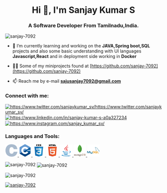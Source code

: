 
<h1 align="center">Hi 👋, I'm Sanjay Kumar S</h1>
<h3 align="center">A Software Developer From Tamilnadu,India.</h3>

<p align="left"> <img src="https://komarev.com/ghpvc/?username=sanjay-7092&label=Profile%20views&color=0e75b6&style=flat" alt="sanjay-7092" /> </p>


- 🌱 I’m currently learning and working on the  **JAVA,Spring boot,SQL** projects and also some basic understanding with UI languages **Javascript,React** and in deployment side working in **Docker**

- 👨‍💻 Some of my miniprojects found at [https://github.com/sanjay-7092](https://github.com/sanjay-7092)

- 📫 Reach me by e-mail **sajusanjay7092@gmail.com**

<h3 align="left">Connect with me:</h3>
<p align="left">
<a href="https://twitter.com/https://www.twitter.com/sanjaykumar_sv/https://www.twitter.com/sanjaykumar_sv/" target="blank"><img align="center" src="https://raw.githubusercontent.com/rahuldkjain/github-profile-readme-generator/master/src/images/icons/Social/twitter.svg" alt="https://www.twitter.com/sanjaykumar_sv/https://www.twitter.com/sanjaykumar_sv/" height="30" width="40" /></a>
<a href="https://linkedin.com/in/https://www.linkedin.com/in/sanjay-kumar-s-a0a327234" target="blank"><img align="center" src="https://raw.githubusercontent.com/rahuldkjain/github-profile-readme-generator/master/src/images/icons/Social/linked-in-alt.svg" alt="https://www.linkedin.com/in/sanjay-kumar-s-a0a327234" height="30" width="40" /></a>
<a href="https://instagram.com/https://www.instagram.com/sanjay_kumar_sv/" target="blank"><img align="center" src="https://raw.githubusercontent.com/rahuldkjain/github-profile-readme-generator/master/src/images/icons/Social/instagram.svg" alt="https://www.instagram.com/sanjay_kumar_sv/" height="30" width="40" /></a>
</p>

<h3 align="left">Languages and Tools:</h3>
<p align="left"> <a href="https://www.cprogramming.com/" target="_blank" rel="noreferrer"> <img src="https://raw.githubusercontent.com/devicons/devicon/master/icons/c/c-original.svg" alt="c" width="40" height="40"/> </a> <a href="https://www.w3schools.com/cpp/" target="_blank" rel="noreferrer"> <img src="https://raw.githubusercontent.com/devicons/devicon/master/icons/cplusplus/cplusplus-original.svg" alt="cplusplus" width="40" height="40"/> </a> <a href="https://www.w3schools.com/css/" target="_blank" rel="noreferrer"> <img src="https://raw.githubusercontent.com/devicons/devicon/master/icons/css3/css3-original-wordmark.svg" alt="css3" width="40" height="40"/> </a> <a href="https://www.w3.org/html/" target="_blank" rel="noreferrer"> <img src="https://raw.githubusercontent.com/devicons/devicon/master/icons/html5/html5-original-wordmark.svg" alt="html5" width="40" height="40"/> </a> <a href="https://www.java.com" target="_blank" rel="noreferrer"> <img src="https://raw.githubusercontent.com/devicons/devicon/master/icons/java/java-original.svg" alt="java" width="40" height="40"/> </a> <a href="https://www.mongodb.com/" target="_blank" rel="noreferrer"> <img src="https://raw.githubusercontent.com/devicons/devicon/master/icons/mongodb/mongodb-original-wordmark.svg" alt="mongodb" width="40" height="40"/> </a> <a href="https://www.mysql.com/" target="_blank" rel="noreferrer"> <img src="https://raw.githubusercontent.com/devicons/devicon/master/icons/mysql/mysql-original-wordmark.svg" alt="mysql" width="40" height="40"/> </a> </p>

<p><img align="left" src="https://github-readme-stats.vercel.app/api/top-langs?username=sanjay-7092&show_icons=true&locale=en&layout=compact" alt="sanjay-7092" /></p>

<p>&nbsp;<img align="center" src="https://github-readme-stats.vercel.app/api?username=sanjay-7092&show_icons=true&locale=en" alt="sanjay-7092" /></p>

<p><img align="center" src="https://github-readme-streak-stats.herokuapp.com/?user=sanjay-7092&" alt="sanjay-7092" /></p>

<p align="left"> <a href="https://github.com/ryo-ma/github-profile-trophy"><img src="https://github-profile-trophy.vercel.app/?username=sanjay-7092" alt="sanjay-7092" /></a> </p>

